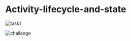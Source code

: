 # Activity-lifecycle-and-state

![task1](https://user-images.githubusercontent.com/78713326/113496316-29532280-9518-11eb-9078-1efeab7f60b5.JPG)

![challenge](https://user-images.githubusercontent.com/78713326/113496329-51428600-9518-11eb-8f8a-5efe000e3d20.JPG)


